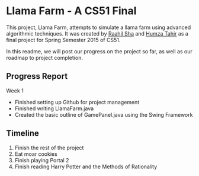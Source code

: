 Llama Farm - A CS51 Final
=========================

This project, Llama Farm, attempts to simulate a llama farm using advanced algorithmic techniques. It was created by [Raahil Sha](mailto:raahilsha@college.harvard.edu) and [Humza Tahir](mailto:htahir@college.harvard.edu) as a final project for Spring Semester 2015 of CS51.

In this readme, we will post our progress on the project so far, as well as our roadmap to project completion.

Progress Report
---------------
Week 1
* Finished setting up Github for project management
* Finished writing LlamaFarm.java
* Created the basic outline of GamePanel.java using the Swing Framework

Timeline
--------
1. Finish the rest of the project
2. Eat moar cookies
3. Finish playing Portal 2
4. Finish reading Harry Potter and the Methods of Rationality